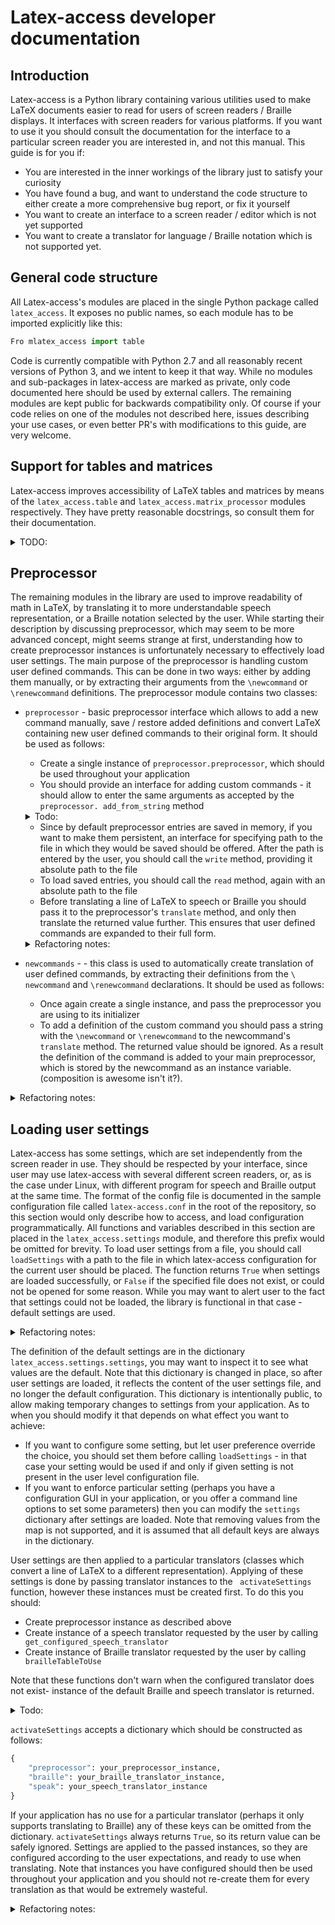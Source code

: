 # Latex-access developer documentation

## Introduction
Latex-access is a Python library containing various utilities used to make LaTeX documents easier to read for users of screen readers / Braille displays.
It interfaces with screen readers for various platforms.
If you want to use it you should consult the documentation for the interface to a particular screen reader you are interested in, and not this manual.
This guide is for you if:

* You are interested in the inner workings of the library just to satisfy your curiosity
* You have found a bug, and want to understand the code structure to either create a more comprehensive bug report, or fix it yourself
* You want to create an interface to a screen reader / editor which is not yet supported
* You want to create a translator for language / Braille notation which is not supported yet.


## General code structure
All Latex-access's modules are placed in the single Python package called `latex_access`.
It exposes no public names, so each module has to be imported explicitly like this:

```python
Fro mlatex_access import table
```
Code is currently compatible with Python 2.7 and all reasonably recent versions of Python 3, and we intent to keep it that way.
While no modules and sub-packages in latex-access are marked as private, only code documented here should be used by external callers.
The remaining modules are kept public for backwards compatibility only.
Of course if your code relies on one of the modules not described here, issues describing your use cases, or even better PR's with modifications to this guide, are very welcome.

## Support for tables and matrices

Latex-access improves accessibility of LaTeX tables and matrices by means of the `latex_access.table` and `latex_access.matrix_processor` modules respectively.
They have pretty reasonable docstrings, so consult them for their documentation.
<details>
  <summary> TODO: </summary>
    describe them anyway to keep everything in one place.
</details>

## Preprocessor
The remaining modules in the library are used to improve readability of math in LaTeX, by translating it to more understandable speech representation, or a Braille notation selected by the user.
While starting their description by discussing preprocessor, which may seem to be more advanced concept, might seems strange at first, understanding how to create preprocessor instances is unfortunately necessary to effectively load user settings.
The main purpose of the preprocessor is handling custom user defined commands.
This can be done in two ways: either by adding them manually, or by extracting their arguments from the `\newcommand` or `\renewcommand` definitions.
The preprocessor module contains two classes:
* `preprocessor` - basic preprocessor interface which allows to add a new command manually, save / restore added definitions and convert LaTeX containing new user defined commands to their original form.
It should be used as follows:
    * Create a single instance of `preprocessor.preprocessor`, which should be used throughout your application
    * You should provide an interface for adding custom commands - it should allow to enter the same arguments as accepted by the `preprocessor. add_from_string` method
    <details>
      <summary> Todo: </summary>
        document them!
    </details>

    * Since by default preprocessor entries are saved in memory, if  you want to make them persistent, an interface for specifying path to the file in which they would be saved should be offered. After the path is entered by the user, you should call the `write` method, providing it absolute path to the file
    * To load saved entries, you should call the `read` method, again with an absolute path to the file
    * Before translating a line of LaTeX to speech or Braille you should pass it to the preprocessor's `translate` method, and only then translate the returned value further.
    This ensures that user defined commands are expanded to their full form.

    <details>
      <summary> Refactoring notes: </summary>
      <ul>
        <li> Preprocessor has an <code>add</code> method which appears to be unused. Confirm and remove it.</li>
        <li> If translator would ever be divided to interface and a base implementation preprocessor's initializer should be removed, and it should inherit from the basic interface (it has no need for methods for translating text, visual formatting commands etc.).</li>
      </ul>
    </details>

* `newcommands` - - this class is used to automatically create translation of user defined commands, by extracting their definitions from the `\
newcommand` and `\renewcommand` declarations.
It should be used as follows:
    * Once again create a single instance, and pass the preprocessor you are using to its initializer
    * To add a definition of the custom command you should pass a string with the `\newcommand` or `\renewcommand` to the newcommand's `translate` method. The returned value should be ignored. As a result the definition of the command is added to your main preprocessor, which is stored by the newcommand as an instance variable. (composition is awesome isn't it?). 
<details>
  <summary> Refactoring notes: </summary>
    As above newcommands should inherit from the translator's interface, not from the implementation, since mapping of all translating methods is removed in the initializer anyway.
</details>

## Loading user settings

Latex-access has some settings, which are set independently from the screen reader in use.
They should be respected by your interface, since user may use latex-access with several different screen readers, or, as is the case under Linux, with different program for speech and Braille output at the same time.
The format of the config file is documented in the sample configuration file called `latex-access.conf` in the root of the repository, so this section would only describe how to access, and load configuration programmatically.
All functions and variables described in this section are placed in the `latex_access.settings` module, and therefore this prefix would be omitted for brevity.
To load user settings from a  file, you should call `loadSettings` with a path to the file in which latex-access configuration for the current user should be placed.
The function returns `True` when settings are loaded successfully, or `False` if the specified file does not exist, or could not be opened for some reason.
While you may want to alert user to the fact that settings could not be loaded, the library is functional in that case - default settings are used.

<details>

  <summary> Refactoring notes: </summary>
  
  * When loading settings empty lines are ignored only for file with LF (Unix line endings) - this should be fixed.
  * When adding  settings values to the dictionary the values are converted to lower  case, and everything after the first space is ignored. This is problematic for file names on case-sensitive file systems, and for file paths containing spaces.
</details>

The definition of the default settings are in the dictionary `latex_access.settings.settings`, you may want to inspect it to see what values are the default.
Note that this dictionary is changed in place, so after user settings are loaded, it reflects the content of the user settings file, and no longer the default configuration.
This dictionary is intentionally public, to allow making temporary changes to settings from your application.
As to when you should modify it that depends on what effect you want to achieve:
* If you want to configure some setting, but let user preference override the choice, you should set them before calling `loadSettings` - in that case your setting would be used if and only if given setting is not present in the user level configuration file.
* If you want to enforce particular setting (perhaps you have a configuration GUI in your application, or you offer a command line options to set some parameters) then you can modify the `settings` dictionary after settings are loaded. Note that removing values from the map is not supported, and it is assumed that all default keys are always in the dictionary.

User settings are then applied to a particular translators (classes which convert a line of LaTeX to a different representation).
Applying of these settings is done by passing translator instances to the ` activateSettings` function, however these instances must be created first.
To do this you should:
* Create preprocessor instance as described above
* Create instance of a speech translator requested by the user by calling ` get_configured_speech_translator`
* Create instance of Braille translator requested by the user by calling ` brailleTableToUse`

Note that these functions don't warn when the configured translator does not exist- instance of the default Braille and speech translator  is returned.

<details>
<summary> Todo:</summary>
In future they probably should write a warning to a logger - raising exception in that case seems too drastic.
</details>

`activateSettings` accepts a dictionary which should be constructed as follows:
```python
{
    "preprocessor": your_preprocessor_instance,
    "braille": your_braille_translator_instance,
    "speak": your_speech_translator_instance
}
```
If your application has no use for a particular translator (perhaps it only supports translating to Braille) any of these keys can be omitted from the dictionary.
`activateSettings` always returns `True`, so its return value can be safely ignored.
Settings are applied to the passed instances, so they are configured according to the user expectations, and ready to use when translating.
Note that instances you have configured should then be used throughout your  application and you should not re-create them for every translation as that would be extremely wasteful.

<details>
<summary> Refactoring notes: </summary>

This process is way too complicated.
Ideally we would just have a `Settings` class which accepts path to the file name, and can return all configured instances when requested.
It may eventually allow to overwrite some settings (that seems to be required by the BRLTTY table, which allows to specify  Braille translator from the CLI) and pass different preprocessor instance )I'm not sure if re-using preprocessor created earlier should be a supported use case or not).
It should also maintain list of default settings, so that we would not have to repeat the default values for speech and Braille translator in the code.
An alternative, though not mutually exclusive to the above, idea would be to place responsibility for loading settings to a translator base classes, by creating base `SpeechTranslator` and `BrailleTranslator` classes, and adding to them a  method like `configure_from_user_settings` (obviously preprocessor should be threated similarly).
</details>
